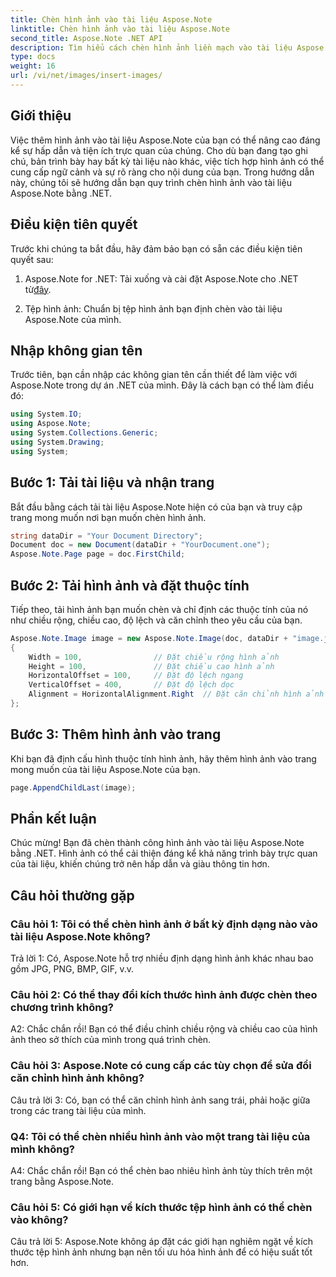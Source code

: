 ```yaml
---
title: Chèn hình ảnh vào tài liệu Aspose.Note
linktitle: Chèn hình ảnh vào tài liệu Aspose.Note
second_title: Aspose.Note .NET API
description: Tìm hiểu cách chèn hình ảnh liền mạch vào tài liệu Aspose.Note bằng .NET để có nội dung trực quan nâng cao. Hãy làm theo hướng dẫn từng bước của chúng tôi để tích hợp dễ dàng.
type: docs
weight: 16
url: /vi/net/images/insert-images/
---
```

## Giới thiệu

Việc thêm hình ảnh vào tài liệu Aspose.Note của bạn có thể nâng cao đáng kể sự hấp dẫn và tiện ích trực quan của chúng. Cho dù bạn đang tạo ghi chú, bản trình bày hay bất kỳ tài liệu nào khác, việc tích hợp hình ảnh có thể cung cấp ngữ cảnh và sự rõ ràng cho nội dung của bạn. Trong hướng dẫn này, chúng tôi sẽ hướng dẫn bạn quy trình chèn hình ảnh vào tài liệu Aspose.Note bằng .NET.

## Điều kiện tiên quyết

Trước khi chúng ta bắt đầu, hãy đảm bảo bạn có sẵn các điều kiện tiên quyết sau:

1.  Aspose.Note for .NET: Tải xuống và cài đặt Aspose.Note cho .NET từ[đây](https://releases.aspose.com/note/net/).
   
2. Tệp hình ảnh: Chuẩn bị tệp hình ảnh bạn định chèn vào tài liệu Aspose.Note của mình.

## Nhập không gian tên

Trước tiên, bạn cần nhập các không gian tên cần thiết để làm việc với Aspose.Note trong dự án .NET của mình. Đây là cách bạn có thể làm điều đó:

```csharp
using System.IO;
using Aspose.Note;
using System.Collections.Generic;
using System.Drawing;
using System;
```

## Bước 1: Tải tài liệu và nhận trang

Bắt đầu bằng cách tải tài liệu Aspose.Note hiện có của bạn và truy cập trang mong muốn nơi bạn muốn chèn hình ảnh.

```csharp
string dataDir = "Your Document Directory";
Document doc = new Document(dataDir + "YourDocument.one");
Aspose.Note.Page page = doc.FirstChild;
```

## Bước 2: Tải hình ảnh và đặt thuộc tính

Tiếp theo, tải hình ảnh bạn muốn chèn và chỉ định các thuộc tính của nó như chiều rộng, chiều cao, độ lệch và căn chỉnh theo yêu cầu của bạn.

```csharp
Aspose.Note.Image image = new Aspose.Note.Image(doc, dataDir + "image.jpg")
{
    Width = 100,                // Đặt chiều rộng hình ảnh
    Height = 100,               // Đặt chiều cao hình ảnh
    HorizontalOffset = 100,     // Đặt độ lệch ngang
    VerticalOffset = 400,       // Đặt độ lệch dọc
    Alignment = HorizontalAlignment.Right  // Đặt căn chỉnh hình ảnh
};
```

## Bước 3: Thêm hình ảnh vào trang

Khi bạn đã định cấu hình thuộc tính hình ảnh, hãy thêm hình ảnh vào trang mong muốn của tài liệu Aspose.Note của bạn.

```csharp
page.AppendChildLast(image);
```

## Phần kết luận

Chúc mừng! Bạn đã chèn thành công hình ảnh vào tài liệu Aspose.Note bằng .NET. Hình ảnh có thể cải thiện đáng kể khả năng trình bày trực quan của tài liệu, khiến chúng trở nên hấp dẫn và giàu thông tin hơn.

## Câu hỏi thường gặp

### Câu hỏi 1: Tôi có thể chèn hình ảnh ở bất kỳ định dạng nào vào tài liệu Aspose.Note không?

Trả lời 1: Có, Aspose.Note hỗ trợ nhiều định dạng hình ảnh khác nhau bao gồm JPG, PNG, BMP, GIF, v.v.

### Câu hỏi 2: Có thể thay đổi kích thước hình ảnh được chèn theo chương trình không?

A2: Chắc chắn rồi! Bạn có thể điều chỉnh chiều rộng và chiều cao của hình ảnh theo sở thích của mình trong quá trình chèn.

### Câu hỏi 3: Aspose.Note có cung cấp các tùy chọn để sửa đổi căn chỉnh hình ảnh không?

Câu trả lời 3: Có, bạn có thể căn chỉnh hình ảnh sang trái, phải hoặc giữa trong các trang tài liệu của mình.

### Q4: Tôi có thể chèn nhiều hình ảnh vào một trang tài liệu của mình không?

A4: Chắc chắn rồi! Bạn có thể chèn bao nhiêu hình ảnh tùy thích trên một trang bằng Aspose.Note.

### Câu hỏi 5: Có giới hạn về kích thước tệp hình ảnh có thể chèn vào không?

Câu trả lời 5: Aspose.Note không áp đặt các giới hạn nghiêm ngặt về kích thước tệp hình ảnh nhưng bạn nên tối ưu hóa hình ảnh để có hiệu suất tốt hơn.